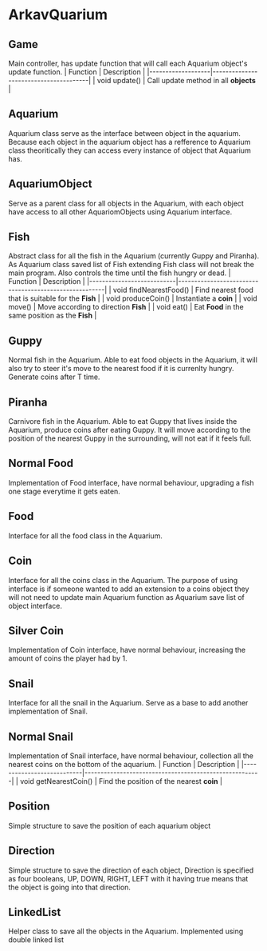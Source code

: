 # ArkavQuarium

## Game
Main controller, has update function that will call each Aquarium object's update function.
| Function          | Description                           |
|-------------------|---------------------------------------|
| void update()     | Call update method in all **objects** |
## Aquarium
Aquarium class serve as the interface between object in the aquarium. Because each object in the aquarium object has a refference to Aquarium class theoritically they can access every instance of object that Aquarium has. 

## AquariumObject
Serve as a parent class for all objects in the Aquarium, with each object have access to all other AquariomObjects using Aquarium interface.

## Fish
Abstract class for all the fish in the Aquarium (currently Guppy and Piranha). As Aquarium class saved list of Fish extending Fish class will not break the main program. Also controls the time until the fish hungry or dead.
| Function                  | Description                                           |
|---------------------------|-------------------------------------------------------|
| void findNearestFood()    | Find nearest food that is suitable for the **Fish**   |
| void produceCoin()        | Instantiate a **coin**                                |
| void move()               | Move according to direction **Fish**                  |
| void eat()                | Eat **Food** in the same position as the **Fish**     |
## Guppy
Normal fish in the Aquarium. Able to eat food objects in the Aquarium, it will also try to steer it's move to the nearest food if it is currenlty hungry. Generate coins after T time.

## Piranha
Carnivore fish in the Aquarium. Able to eat Guppy that lives inside the Aquarium, produce coins after eating Guppy. It will move according to the position of the nearest Guppy in the surrounding, will not eat if it feels full.

## Normal Food
Implementation of Food interface, have normal behaviour, upgrading a fish one stage everytime it gets eaten.

## Food
Interface for all the food class in the Aquarium.

## Coin
Interface for all the coins class in the Aquarium. The purpose of using interface is if someone wanted to add an extension to a coins object they will not need to update main Aquarium function as Aquarium save list of object interface.

## Silver Coin
Implementation of Coin interface, have normal behaviour, increasing the amount of coins the player had by 1.

## Snail
Interface for all the snail in the Aquarium. Serve as a base to add another implementation of Snail.

## Normal Snail
Implementation of Snail interface, have normal behaviour, collection all the nearest coins on the bottom of the aquarium.
| Function                  | Description                                           |
|---------------------------|-------------------------------------------------------|
| void getNearestCoin()     | Find the position of the nearest **coin**             |
## Position
Simple structure to save the position of each aquarium object

## Direction
Simple structure to save the direction of each object, Direction is specified as four booleans, UP, DOWN, RIGHT, LEFT with it having true means that the object is going into that direction.

## LinkedList
Helper class to save all the objects in the Aquarium. Implemented using double linked list